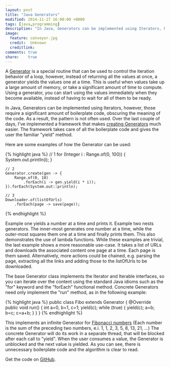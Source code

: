 ```yaml
---
layout: post
title: "Java Generators"
modified: 2014-11-27 16:00:00 +0800
tags: [java,programming]
description: "In Java, Generators can be implemented using Iterators, however, those require a significant amount of boilerplate code, obscuring the meaning of the code. As a result, the pattern is not often used. Over the last couple of days, I've implemented a framework that makes creating Generators much easier."
image:
  feature: conveyor.jpg
  credit:  Unknown
  creditlink: 
comments: true
share:    true
---
```

A <a href="http://www.wikiwand.com/en/Generator_(computer_programming)" target="_BLANK">Generator</a> is a special routine that can be used to control the iteration behavior of a loop, however, instead of returning
all the values at once, a generator yields the values one at a time. This is useful when values take up a large amount of memory, or take a significant amount of time to compute. Using a generator, you can start
using the values immediately when they become available, instead of having to wait for all of them to be ready.

In Java, Generators can be implemented using Iterators, however, those require a significant amount of boilerplate code, obscuring the meaning of the code. As a result, the pattern is not often used. Over the last
couple of days, I've implemented a framework that makes <a href="https://github.com/corani/JavaGen" target="_BLANK">creating Generators</a> much easier. The framework takes care of all the boilerplate code and gives
the user the familiar "yield" method.

Here are some examples of how the Generator can be used:

{% highlight java %}
	// 1
	for (Integer i : Range.of(0, 100)) {
		System.out.println(i);
	}
	
	// 2
	Generator.create(gen -> {
		Range.of(0, 10)
			.forEach(i -> gen.yield(i * i));
	}).forEach(System.out::println);

	// 3
	Downloader.of(listOfUrls)
		.forEach(page -> save(page));
{% endhighlight %}

Example one yields a number at a time and prints it. Example two nests generators. The inner-most generates one number at a time, while the outer-most squares them one at a time and finally prints them. This also
demonstrates the use of lambda functions. While these examples are trivial, the last example shows a more reasonable use-case. It takes a list of URLs and downloads the associated content one page at a time. Each page
is them saved. Alternatively, more actions could be chained, e.g. parsing the page, extracting all the links and adding those to the listOfUrls to be downloaded.

The base Generator class implements the Iterator and Iterable interfaces, so you can iterate over the content using the standard Java idioms such as the "for" keyword and the "forEach" functional method. Concrete
Generators need only implement the "run" method, as in the following example:

{% highlight java %}
public class Fibo extends Generator<Integer> {
	@Override
	public void run() {
		int a=0, b=1, c=1;
		yield(c);
		while (true) {
			yield(c);
			a=b; b=c; c=a+b;
		}
	}
}
{% endhighlight %}

This implements an infinite Generator for <a href="http://www.wikiwand.com/en/Fibonacci_number" target="_BLANK">Fibonacci numbers</a> (Each number is the sum of the preceding two numbers, e.i. 1, 1, 2, 3, 5, 8, 13, 21, ...)
The concrete Generator will do its work in a separate thread, that will be blocked after each call to "yield". When the user consumes a value, the Generator is unblocked and the next value is yielded. As you can see,
there is unnecessary boilerplate code and the algorithm is clear to read.

Get the code on <a href="https://github.com/corani/JavaGen" target="_BLANK">GitHub</a>.